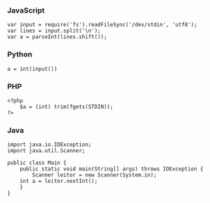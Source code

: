 ### JavaScript

```
var input = require('fs').readFileSync('/dev/stdin', 'utf8');
var lines = input.split('\n');
var a = parseInt(lines.shift());
```

### Python

```
a = int(input())
```

### PHP

```
<?php
    $a = (int) trim(fgets(STDIN));
?>
```

### Java

```
import java.io.IOException;
import java.util.Scanner;

public class Main {
    public static void main(String[] args) throws IOException {
        Scanner leitor = new Scanner(System.in);
	int a = leitor.nextInt();
    }	
}
```
